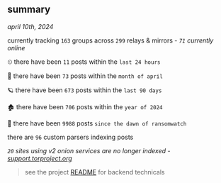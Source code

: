 
## summary
_april 10th, 2024_

currently tracking `163` groups across `299` relays & mirrors - _`71` currently online_

⏲ there have been `11` posts within the `last 24 hours`

🦈 there have been `73` posts within the `month of april`

🪐 there have been `673` posts within the `last 90 days`

🏚 there have been `706` posts within the `year of 2024`

🦕 there have been `9988` posts `since the dawn of ransomwatch`

there are `96` custom parsers indexing posts

_`20` sites using v2 onion services are no longer indexed - [support.torproject.org](https://support.torproject.org/onionservices/v2-deprecation/)_

> see the project [README](https://github.com/joshhighet/ransomwatch#ransomwatch--) for backend technicals
